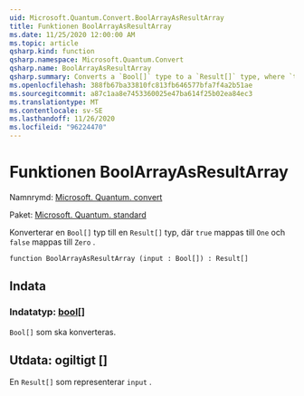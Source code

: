 ```yaml
---
uid: Microsoft.Quantum.Convert.BoolArrayAsResultArray
title: Funktionen BoolArrayAsResultArray
ms.date: 11/25/2020 12:00:00 AM
ms.topic: article
qsharp.kind: function
qsharp.namespace: Microsoft.Quantum.Convert
qsharp.name: BoolArrayAsResultArray
qsharp.summary: Converts a `Bool[]` type to a `Result[]` type, where `true` is mapped to `One` and `false` is mapped to `Zero`.
ms.openlocfilehash: 388fb67ba33810fc813fb646577bfa7f4a2b51ae
ms.sourcegitcommit: a87c1aa8e7453360025e47ba614f25b02ea84ec3
ms.translationtype: MT
ms.contentlocale: sv-SE
ms.lasthandoff: 11/26/2020
ms.locfileid: "96224470"
---
```

# <a name="boolarrayasresultarray-function"></a>Funktionen BoolArrayAsResultArray

Namnrymd: [Microsoft. Quantum. convert](xref:Microsoft.Quantum.Convert)

Paket: [Microsoft. Quantum. standard](https://nuget.org/packages/Microsoft.Quantum.Standard)


Konverterar en `Bool[]` typ till en `Result[]` typ, där `true` mappas till `One` och `false` mappas till `Zero` .

```qsharp
function BoolArrayAsResultArray (input : Bool[]) : Result[]
```


## <a name="input"></a>Indata

### <a name="input--bool"></a>Indatatyp: [bool](xref:microsoft.quantum.lang-ref.bool)[]

`Bool[]` som ska konverteras.



## <a name="output--__invalidresult__"></a>Utdata: __ogiltigt <Result>__[]

En `Result[]` som representerar `input` .